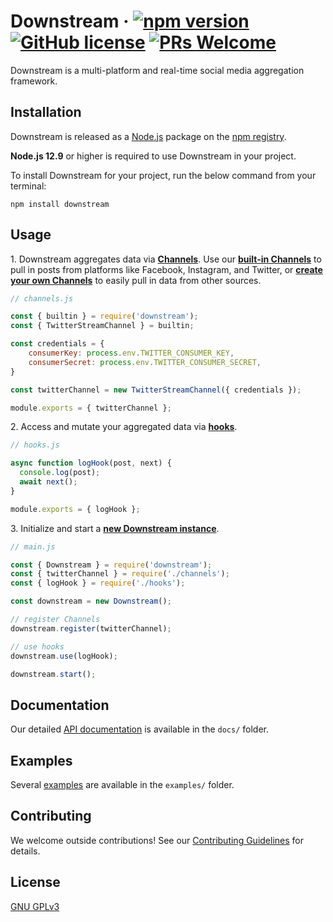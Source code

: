 # Downstream &middot; [![npm version](https://img.shields.io/npm/v/downstream.svg?style=flat)](https://www.npmjs.com/package/downstream) [![GitHub license](https://img.shields.io/badge/license-GPLv3-blue.svg)](https://github.com/TID-Lab/downstream/blob/master/LICENSE.txt) [![PRs Welcome](https://img.shields.io/badge/PRs-welcome-brightgreen.svg)](https:/github.com/TID-Lab/downstream/blob/master/CONTRIBUTING.md)

Downstream is a multi-platform and real-time social media aggregation framework.

## Installation

Downstream is released as a [Node.js](https://nodejs.org/) package on the [npm registry](https://www.npmjs.com/).

**Node.js 12.9** or higher is required to use Downstream in your project.

To install Downstream for your project, run the below command from your terminal:

```
npm install downstream
```

## Usage

1\. Downstream aggregates data via **[Channels](./docs/channels/channel.md)**. Use our **[built-in Channels](./examples#2-built-in-channels)** to pull in posts from platforms like Facebook, Instagram, and Twitter, or **[create your own Channels](./examples#3-custom-channels)** to easily pull in data from other sources.

```javascript
// channels.js

const { builtin } = require('downstream');
const { TwitterStreamChannel } = builtin;

const credentials = {
    consumerKey: process.env.TWITTER_CONSUMER_KEY,
    consumerSecret: process.env.TWITTER_CONSUMER_SECRET,
}

const twitterChannel = new TwitterStreamChannel({ credentials });

module.exports = { twitterChannel };
```

2\. Access and mutate your aggregated data via **[hooks](./docs/downstream.md#Function-Hook(item,-next))**.

```javascript
// hooks.js

async function logHook(post, next) {
  console.log(post);
  await next();
}

module.exports = { logHook };
```

3\. Initialize and start a **[new Downstream instance](./docs/downstream.md)**.

```javascript
// main.js

const { Downstream } = require('downstream');
const { twitterChannel } = require('./channels');
const { logHook } = require('./hooks');

const downstream = new Downstream();

// register Channels
downstream.register(twitterChannel);

// use hooks
downstream.use(logHook);

downstream.start();
```
## Documentation

Our detailed [API documentation](/docs) is available in the `docs/` folder.

## Examples

Several [examples](/examples) are available in the `examples/` folder.

## Contributing

We welcome outside contributions! See our [Contributing Guidelines](/CONTRIBUTING.md) for details.

## License

[GNU GPLv3](/LICENSE.txt)